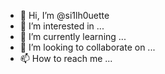 - 👋 Hi, I’m @si1lh0uette
- 👀 I’m interested in ...
- 🌱 I’m currently learning ...
- 💞️ I’m looking to collaborate on ...
- 📫 How to reach me ...

<!---
si1lh0uette/si1lh0uette is a ✨ special ✨ repository because its `README.md` (this file) appears on your GitHub profile.
You can click the Preview link to take a look at your changes.
--->
